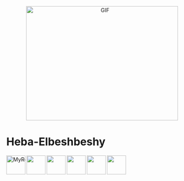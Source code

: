 
<!--
**Heba-Elbeshbeshy/Heba-Elbeshbeshy** is a ✨ _special_ ✨ repository because its `README.md` (this file) appears on your GitHub profile.

Here are some ideas to get you started:

- 🔭 I’m currently working on ...
- 🌱 I’m currently learning ...
- 👯 I’m looking to collaborate on ...
- 🤔 I’m looking for help with ...
- 💬 Ask me about ...
- 📫 How to reach me: ...
- 😄 Pronouns: ...
- ⚡ Fun fact: ...
-->

<p align="center">
  <img src="https://media.giphy.com/media/cNfIqjpCY1zqfaLmd8/giphy.gif" alt="GIF" width="400" height="300">
</p>

<!-- https://media.giphy.com/media/WUlplcMpOCEmTGBtBW/giphy.gif -->

# Heba-Elbeshbeshy


<div align="center" style="white-space: nowrap">
  
<a href="https://drive.google.com/file/d/1v9Q2tL6vIr28aruxE-7KFFu3p3CULauQ/view?usp=sharing">
  <img align="left" width="50px" alt="MyResume" src="https://user-images.githubusercontent.com/61465704/123721570-eb4f6b80-d886-11eb-95ca-a38e83fca56b.png"/>
</a>
  
<a href="https://www.linkedin.com/in/heba-elbeshbeshy/"><img align="left" width="50px" src="https://user-images.githubusercontent.com/61465704/123719706-8560e500-d882-11eb-85d2-775017a3da8e.png" draggable="false" /></a>

<a href="https://www.hackerrank.com/hebamuhammed199">
  <img align="left" width="50px" src="https://assets.brandfolder.com/y9ol94wb/v/331198/view@2x.png?v=1591971279" draggable="false" />
</a>
 
<a href="https://github.com/Heba-Elbeshbeshy">
  <img align="left" width="50px" src="https://user-images.githubusercontent.com/61465704/123719953-1df76500-d883-11eb-8902-87f01f78c050.png"  />
</a>
  
<a href="https://www.facebook.com/heba.elbeshbeshy/"><img align="left" width="50px" src="https://user-images.githubusercontent.com/61465704/123719800-bd682800-d882-11eb-9361-fe6ef1729136.png" draggable="false" />
</a>

<a href="https://www.instagram.com/heba_elbeshbeshy/">
  <img  align="left" width="50px" src="https://user-images.githubusercontent.com/61465704/123720398-42a00c80-d884-11eb-8195-176e1f46df68.png" draggable="false" /></a>
 
</div>
<br />
<br />
<div align="center">
  
</div>

